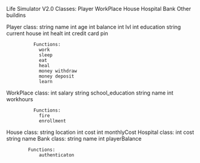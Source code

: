 Life Simulator V2.0
Classes:
        Player
        WorkPlace
        House
        Hospital
        Bank
        Other buildins
    
Player class: 
              string name
              int age
              int balance
              int lvl
              int education
              string current house
              int healt
              int credit card pin
              
              Functions:
                work
                sleep
                eat
                heal
                money withdraw
                money deposit
                learn
 WorkPlace class:
                  int salary
                  string school_education
                  string name
                  int workhours
                  
              Functions:
                fire
                enrollment
 House class:
              string location
              int cost
              int monthlyCost
 Hospital class: 
              int cost
              string name
 Bank class:
            string name
            int playerBalance
            
            Functions:
                authenticaton
             
